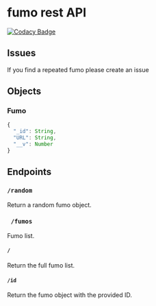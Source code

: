 # fumo rest API

[![Codacy Badge](https://api.codacy.com/project/badge/Grade/a7dd96acbca0480788311a77d47b3208)](https://app.codacy.com/gh/Nosesisaid/fumo-API?utm_source=github.com&utm_medium=referral&utm_content=Nosesisaid/fumo-API&utm_campaign=Badge_Grade_Settings)

## Issues
If you find a repeated fumo please create an issue
## Objects

### Fumo

```ts
{
  "_id": String,
  "URL": String,
  "__v": Number
}
```

## Endpoints

### <code>/random</code>

Return a random fumo object.

### <code> /fumos</code>

Fumo list.

#### <code>/</code>

Return the full fumo list.

#### <code>/id</code>

Return the fumo object with the provided ID.
